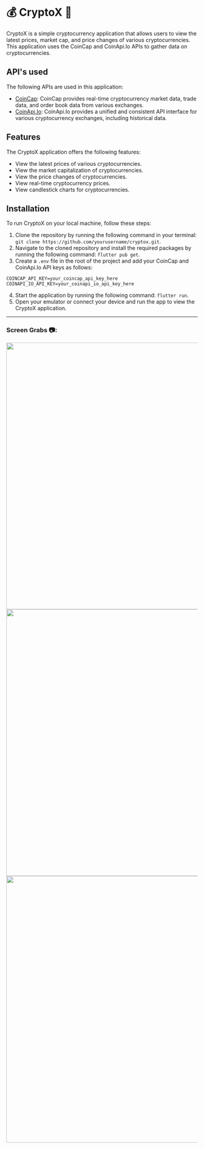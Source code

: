 # 💰 CryptoX 💸

CryptoX is a simple cryptocurrency application that allows users to view the latest prices, market cap, and price changes of various cryptocurrencies. This application uses the CoinCap and CoinApi.Io APIs to gather data on cryptocurrencies.

## API's used
The following APIs are used in this application:
- [CoinCap](https://docs.coincap.io/#intro): CoinCap provides real-time cryptocurrency market data, trade data, and order book data from various exchanges.
- [CoinApi.Io](https://www.coinapi.io/): CoinApi.Io provides a unified and consistent API interface for various cryptocurrency exchanges, including historical data.

## Features
The CryptoX application offers the following features:

- View the latest prices of various cryptocurrencies.
- View the market capitalization of cryptocurrencies.
- View the price changes of cryptocurrencies.
- View real-time cryptocurrency prices.
- View candlestick charts for cryptocurrencies.

## Installation
To run CryptoX on your local machine, follow these steps:

1. Clone the repository by running the following command in your terminal: `git clone https://github.com/yourusername/cryptox.git`.
2. Navigate to the cloned repository and install the required packages by running the following command: `flutter pub get`.
3. Create a `.env` file in the root of the project and add your CoinCap and CoinApi.Io API keys as follows:

```
COINCAP_API_KEY=your_coincap_api_key_here
COINAPI_IO_API_KEY=your_coinapi_io_api_key_here
```

4. Start the application by running the following command: `flutter run`.
5. Open your emulator or connect your device and run the app to view the CryptoX application.

----------
### Screen Grabs 📷:
<img src="https://user-images.githubusercontent.com/63662884/237049478-fb841541-ab86-481a-bcd7-a47b2f831e00.png" height="700" />
<img src="https://user-images.githubusercontent.com/63662884/237049460-108ca125-8920-412a-97c9-d32822a943e5.png" height="700" />
<img src="https://user-images.githubusercontent.com/63662884/237049472-862a32ee-1ac1-4467-ac03-7db3ad3e9547.png" height="700" />


